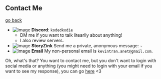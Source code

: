 ## Contact Me
[go back](https://kodedkodie.github.io)

* ![image](https://github.com/bobbledbobby/bobbledbobby.github.io/assets/154967011/50df4b63-b73a-47e4-a1c4-d337c73ee255)
 **Discord**: `kodedkodie`
  * DM me if you want to talk litearlly about anything!
  * I also review servers.
* ![image](https://github.com/bobbledbobby/bobbledbobby.github.io/assets/154967011/cb4f7a29-57a4-44cb-9490-32be3adaedb7)
  **StoryZink** Send me a private, anonymous message: `~`
*  ![image](https://github.com/bobbledbobby/bobbledbobby.github.io/assets/154967011/21861b64-5d9b-4334-9eaa-b5f8ea2a2f27)
**Email** My non-personal email is `kevintran.anet@gmail.com`.

Oh, what's that? You want to contact me, but you don't want to login with social media or anything (you might need to login with your email if you want to see my response), you can go [here](https://bobbledbobby.github.io/contact-me-easier.html) <3
